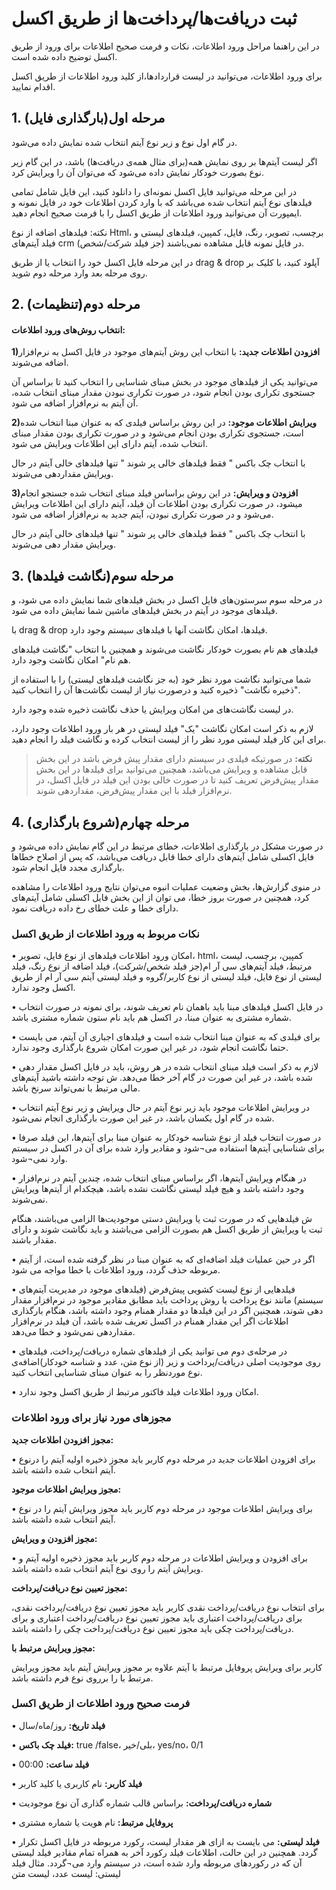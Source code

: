 # ثبت دریافت‌ها/پرداخت‌ها از طریق اکسل

در این راهنما مراحل ورود اطلاعات، نکات و فرمت صحیح اطلاعات برای ورود از طریق اکسل توضیح داده شده است.

برای ورود اطلاعات، می‌توانید در لیست قراردادها،از کلید ورود اطلاعات از طریق اکسل اقدام نمایید.

## 1. مرحله اول(بارگذاری فایل)

در گام اول نوع و زیر نوع آیتم انتخاب شده نمایش داده می‌شود. 

اگر لیست آیتم‌ها بر روی نمایش همه(برای مثال همه‌ی دریافت‌ها) باشد، در این گام  زیر نوع بصورت خودکار نمایش داده می‌شود که می‌توان آن را ویرایش کرد.

در این مرحله می‌توانید فایل اکسل نمونه‌ای را دانلود کنید، این فایل شامل تمامی فیلدهای نوع آیتم انتخاب شده می‌باشد که با وارد کردن اطلاعات خود در فایل نمونه و ایمپورت آن می‌توانید ورود اطلاعات از طریق اکسل را با فرمت صحیح انجام دهید.

نکته: فیلدهای اضافه از نوع Html، برچسب، تصویر، رنگ، فایل، کمپین، فیلدهای لیستی و فیلد آیتم‌های crm (جز فیلد شرکت/شخص) در فایل نمونه قابل مشاهده نمی‌باشند.

در این مرحله فایل اکسل خود را انتخاب یا از طریق drag & drop آپلود کنید، با کلیک بر روی مرحله بعد وارد مرحله دوم شوید.

## 2. مرحله دوم(تنظیمات)

#### انتخاب روش‌های ورود اطلاعات: 

**1)افزودن اطلاعات جدید:** با انتخاب این روش آیتم‌های موجود در فایل اکسل به نرم‌افزار اضافه می‌شوند.

می‌توانید یکی از فیلدهای موجود در بخش مبنای شناسایی را انتخاب کنید تا براساس آن جستجوی تکراری بودن انجام شود، در صورت تکراری نبودن مقدار مبنای انتخاب شده، آن آیتم به نر‍‌م‌افزار  اضافه می شود.

**2)ویرایش اطلاعات موجود:** در این روش براساس فیلدی که به عنوان مبنا انتخاب شده است، جستجوی تکراری بودن انجام می‌شود و در صورت تکراری بودن مقدار مبنای انتخاب شده، آیتم دارای این اطلاعات ویرایش می شود.

با انتخاب چک باکس " فقط فیلد‌های خالی پر شوند " تنها فیلدهای خالی آیتم در حال ویرایش مقداردهی می‌شوند.

**3)افزودن و ویرایش:** در این روش براساس فیلد مبنای انتخاب شده جستجو انجام میشود، در صورت تکراری بودن اطلاعات آن فیلد، آیتم دارای این اطلاعات ویرایش می‌شود و در صورت تکراری نبودن، آیتم جدید به نرم‌افزار  اضافه می شود.

با انتخاب چک باکس " فقط فیلد‌های خالی پر شوند " تنها فیلدهای خالی آیتم در حال ویرایش مقدار دهی می‌شوند.

## 3. مرحله سوم(نگاشت فیلدها)

در مرحله سوم سرستون‌های فایل اکسل در بخش فیلدهای شما نمایش داده می شود، و فیلدهای موجود در آیتم در بخش فیلدهای ماشین شما نمایش داده می شود.

با drag & drop فیلدها، امکان نگاشت آنها با فیلد‌های سیستم وجود دارد.

فیلدهای هم نام بصورت خودکار نگاشت می‌شوند و همچنین با انتخاب "نگاشت فیلدهای هم نام" امکان نگاشت وجود دارد.

شما می‌توانید نگاشت مورد نظر خود (به جز نگاشت فیلدهای لیستی) را با استفاده از "ذخیره نگاشت" ذخیره کنید و درصورت نیاز از لیست نگاشت‌ها آن را انتخاب کنید.

در لیست نگاشت‌های من امکان ویرایش یا حذف  نگاشت ذخیره شده وجود دارد. 

لازم به ذکر است امکان نگاشت "یک" فیلد لیستی در هر بار ورود اطلاعات وجود دارد، برای این کار فیلد لیستی مورد نظر را از لیست انتخاب کرده و نگاشت فیلد را انجام دهید.

> **نکته:** در صورتیکه فیلدی در سیستم دارای مقدار پیش فرض باشد در این بخش قابل مشاهده و ویرایش می‌باشد، همچنین می‌توانید برای فیلدها در این بخش  مقدار پیش‌فرض تعریف کنید تا در صورت خالی بودن این فیلد در فایل اکسل، در نرم‌افزار فیلد با این مقدار پیش‌فرض، مقداردهی شوند.

## 4. مرحله چهارم(شروع بارگذاری)

در صورت مشکل در بارگذاری اطلاعات، خطای مرتبط در این گام نمایش داده می‌شود و فایل اکسلی شامل آیتم‌های دارای خطا قابل دریافت می‌باشد، که پس از اصلاح خطاها بارگذاری مجدد فایل انجام شود.

در منوی گزارش‌ها، بخش وضعیت عملیات انبوه می‌توان نتایج ورود اطلاعات را مشاهده کرد، همچنین در صورت بروز خطا، می توان از این بخش فایل اکسلی شامل آیتم‌های دارای خطا و علت خطای رخ داده دریافت نمود.

### نکات مربوط به ورود اطلاعات از طریق اکسل

•	امکان ورود اطلاعات فیلدهای از نوع فایل، تصویر، html، کمپین، برچسب، لیست مرتبط، فیلد آیتم‌های سی آر ام(جز فیلد شخص/شرکت)، فیلد اضافه از نوع رنگ، فیلد لیستی از نوع فایل، فیلد لیستی از نوع کاربر/گروه و فیلد لیستی آیتم سی آر ام از طریق اکسل وجود ندارد.

•	در فایل اکسل فیلدهای مبنا باید باهمان نام تعریف شوند، برای نمونه در صورت انتخاب شماره مشتری به عنوان مبنا، در اکسل هم باید نام ستون شماره مشتری باشد.

•	برای فیلدی که به عنوان مبنا انتخاب شده است و فیلدهای اجباری آن آیتم، می بایست حتما نگاشت انجام شود، در غیر این صورت امکان شروع بارگذاری وجود ندارد.

•	لازم به ذکر است فیلد مبنای انتخاب شده در هر روش، باید در فایل اکسل مقدار دهی شده باشد، در غیر این صورت در گام آخر خطا می‌دهد.
ش	توجه داشته باشید آیتم‌های مالی مرتبط با نمی‌تواند سرنخ باشد.

•	در ویرایش اطلاعات موجود باید زیر نوع آیتم در حال ویرایش و زیر نوع آیتم انتخاب شده در گام اول یکسان باشد، در غیر این صورت بارگذاری انجام نمی‌شود.

•	در صورت انتخاب فیلد از نوع شناسه خودکار به عنوان مبنا برای آیتم‌ها، این فیلد صرفا برای شناسایی آیتم‌ها استفاده می¬شود و مقادیر وارد شده برای آن در اکسل در سیستم وارد نمی¬شود.

•	در هنگام ویرایش آیتم‌ها، اگر براساس مبنای انتخاب شده، چندین آیتم در نرم‌افزار وجود داشته باشد و هیچ فیلد لیستی نگاشت نشده باشد، هیچکدام از آیتم‌ها ویرایش نمی‌شوند.

ش	فیلدهایی که در صورت ثبت یا ویرایش دستی موجودیت‌ها الزامی می‌باشند، هنگام ثبت یا ویرایش از طریق اکسل هم بصورت الزامی می‌باشند و باید نگاشت شوند و دارای مقدار باشند.

•	اگر در حین عملیات فیلد اضافه‌ای که به عنوان مبنا در نظر گرفته شده است، از آیتم مربوطه حذف گردد، ورود اطلاعات با خطا مواجه می شود. 

•	فیلدهایی از نوع لیست کشویی پیش‌فرض (فیلدهای موجود در مدیریت آیتم‌های سیستم) مانند نوع پرداخت یا روش پرداخت باید مطابق مقادیر موجود در نرم‌افزار مقدار دهی شوند، همچنین اگر در این فیلدها دو مقدار همنام وجود داشته باشد، هنگام بارگذاری اطلاعات اگر این مقدار همنام در اکسل تعریف شده باشد، آن فیلد در نرم‌افزار مقداردهی نمی‌شود و خطا می‌دهد.

•	در مرحله‌ی دوم می توانید یکی از فیلدهای شماره دریافت/پرداخت، فیلد‌های اضافه‌ی‌‎(از نوع متن، عدد و شناسه خودکار) روی موجودیت اصلی دریافت/پرداخت و زیر نوع موردنظر را به عنوان مبنای شناسایی انتخاب کنید.

•	امکان ورود اطلاعات فیلد فاکتور مرتبط از طریق اکسل وجود ندارد.

### مجوزهای مورد نیاز برای ورود اطلاعات

**مجوز افزودن اطلاعات جدید:**

•	برای افزودن اطلاعات جدید در مرحله دوم کاربر باید مجوز ذخیره اولیه آیتم را درنوع آیتم انتخاب شده داشته باشد.

 **مجوز ویرایش اطلاعات موجود:**
 
•	برای ویرایش اطلاعات موجود در مرحله دوم کاربر باید مجوز ویرایش آیتم را در نوع آیتم انتخاب شده داشته باشد.

 **مجوز افزودن و ویرایش:**
    
•	برای افزودن و ویرایش اطلاعات در مرحله دوم کاربر باید مجوز ذخیره اولیه آیتم و ویرایش آیتم را روی نوع آیتم انتخاب شده داشته باشد.

**مجوز تعیین نوع دریافت/پرداخت:**

برای انتخاب نوع دریافت/پرداخت نقدی کاربر باید مجوز تعیین نوع دریافت/پرداخت نقدی، برای دریافت/پرداخت اعتباری باید مجوز تعیین نوع دریافت/پرداخت اعتباری و برای دریافت/پرداخت چکی باید مجوز تعیین نوع دریافت/پرداخت چکی را داشته باشد.

**مجوز ویرایش مرتبط با:** 

کاربر برای ویرایش پروفایل مرتبط با آیتم علاوه بر مجوز ویرایش آیتم باید مجوز ویرایش مرتبط با را برروی نوع فرم داشته باشد.

### فرمت صحیح ورود اطلاعات از طریق اکسل

•	**فیلد تاریخ:** روز/ماه/سال

•	**فیلد چک باکس:** true /false، بلی/خیر، yes/no، 0/1

•	**فیلد ساعت:** 00:00

•	**فیلد کاربر:** نام کاربری یا کلید کاربر

•	**شماره دریافت/پرداخت:** براساس قالب شماره گذاری آن نوع موجودیت 

•	**پروفایل مرتبط:** نام هویت یا شماره مشتری

•	**فیلد لیستی:** می بایست به ازای هر مقدار لیست، رکورد مربوطه در فایل اکسل تکرار گردد. همچنین در این حالت، اطلاعات فیلد رکورد آخر به همراه تمام مقادیر فیلد لیستی آن که در رکوردهای مربوطه وارد شده است، در سیستم وارد می¬گردد. مثال فیلد لیستی: لیست عدد، لیست متن














